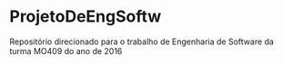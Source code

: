 # ProjetoDeEngSoftw
Repositório direcionado para o trabalho de Engenharia de Software da turma MO409 do ano de 2016
